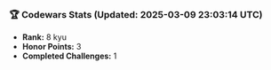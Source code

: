 ### 🏆 Codewars Stats (Updated: 2025-03-09 23:03:14 UTC)

- **Rank:** 8 kyu
- **Honor Points:** 3
- **Completed Challenges:** 1
